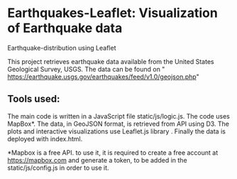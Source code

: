 # Earthquakes-Leaflet: Visualization of Earthquake data 
Earthquake-distribution using Leaflet

This project retrieves earthquake data available from the United States Geological Survey, USGS. 
The data can be found on " https://earthquake.usgs.gov/earthquakes/feed/v1.0/geojson.php" 


## Tools used: 
The main code is written in a JavaScript file static/js/logic.js. The code uses MapBox*. 
The data, in GeoJSON format, is retrieved from API using D3. 
The plots and interactive visualizations use Leaflet.js library . Finally the data is deployed with index.html. 

*Mapbox is a free API. to use it, it is required to create a free account at https://mapbox.com and generate a token, to be added in the static/js/config.js in order to use it.
